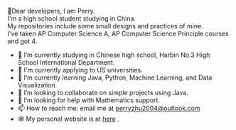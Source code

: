 🌄Dear developers, I am Perry. <br>
I'm a high school student studying in China. <br>
My repositories include some small designs and practices of mine. <br>
I've taken AP Computer Science A, AP Computer Science Principle courses and got 4. <br>
- 🔭 I’m currently studying in Chinese high school, Harbin No.3 High School International Department. 
- :star2: I'm currently applying to US universities. 
- 🌱 I’m currently learning Java, Python, Machine Learning, and Data Visualization. 
- 👯 I’m looking to collaborate on simple projects using Java.  
- 🤔 I’m looking for help with Mathematics support. 
- 📫 How to reach me: email me at perryzhu2004@outlook.com
- 🕸️ My personal website is at <a href="https://perry2004.github.io">here</a> .
